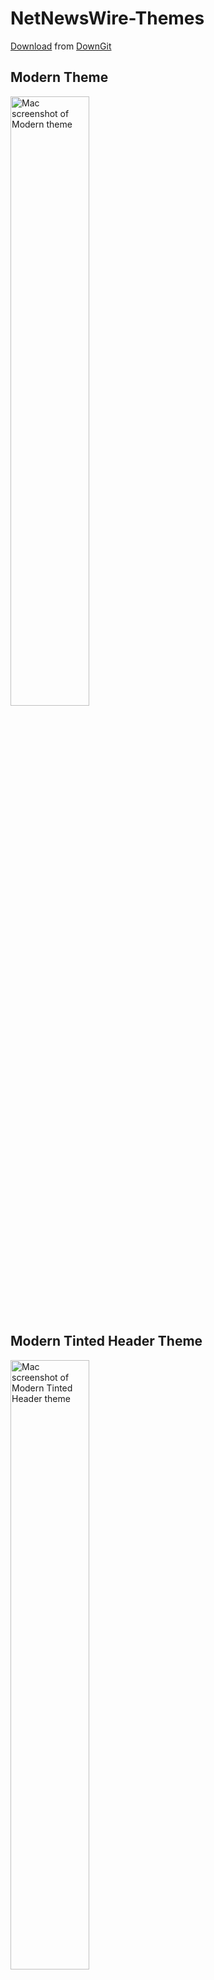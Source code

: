 # NetNewsWire-Themes
[Download](https://minhaskamal.github.io/DownGit/#/home?url=https://github.com/ewlcheng/NetNewsWire-Themes) from [DownGit](https://github.com/MinhasKamal/DownGit)

## Modern Theme
<img width="50%" alt="Mac screenshot of Modern theme" src="https://user-images.githubusercontent.com/25830486/235332701-a2ceba72-4fc6-4da5-a454-49d30672c5c8.png">

## Modern Tinted Header Theme
<img width="50%" alt="Mac screenshot of Modern Tinted Header theme" src="https://user-images.githubusercontent.com/25830486/235332792-152df0a0-e6c2-4f7e-aaa2-868fe99f1943.png">


## Source Spotlight Theme
<img width="50%" alt="Mac screenshot of Source Spotlight theme" src="https://user-images.githubusercontent.com/25830486/235332801-3056075f-64ca-4b6b-a0fb-27ef319964f1.png">
